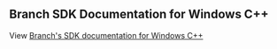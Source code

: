 ## Branch SDK Documentation for Windows C++

View [Branch's SDK documentation for Windows C++](https://help.branch.io/developers-hub/docs/windows-cpp-sdk-overview)
